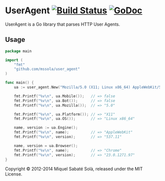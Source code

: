 
# UserAgent [![Build Status](https://travis-ci.org/mssola/user_agent.png?branch=master)](https://travis-ci.org/mssola/user_agent) [![GoDoc](https://godoc.org/github.com/mssola/user_agent?status.png)](http://godoc.org/github.com/mssola/user_agent)


UserAgent is a Go library that parses HTTP User Agents.

## Usage

~~~ go
package main

import (
    "fmt"
    "github.com/mssola/user_agent"
)

func main() {
    ua := user_agent.New("Mozilla/5.0 (X11; Linux x86_64) AppleWebKit/537.11 (KHTML, like Gecko) Chrome/23.0.1271.97 Safari/537.11");

    fmt.Printf("%v\n", ua.Mobile());   // => false
    fmt.Printf("%v\n", ua.Bot());      // => false
    fmt.Printf("%v\n", ua.Mozilla());  // => "5.0"

    fmt.Printf("%v\n", ua.Platform()); // => "X11"
    fmt.Printf("%v\n", ua.OS());       // => "Linux x86_64"

    name, version := ua.Engine();
    fmt.Printf("%v\n", name);          // => "AppleWebKit"
    fmt.Printf("%v\n", version);       // => "537.11"

    name, version = ua.Browser();
    fmt.Printf("%v\n", name);          // => "Chrome"
    fmt.Printf("%v\n", version);       // => "23.0.1271.97"
}
~~~

Copyright &copy; 2012-2014 Miquel Sabaté Solà, released under the MIT License.
